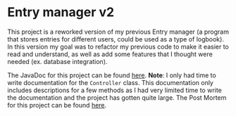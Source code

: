 # Entry manager v2
This project is a reworked version of my previous Entry manager (a program that stores entries for different users, could be used as a type of logbook). In this version my goal was to refactor my previous code to make it easier to read and understand, as well as add some features that I thought were needed (ex. database integration).

The JavaDoc for this project can be found [here](https://elloot.github.io/prg2-EntryManagerv2/Controller.html). **Note**: I only had time to write documentation for the `Controller` class. This documentation only includes descriptions for a few methods as I had very limited time to write the documentation and the project has gotten quite large.
The Post Mortem for this project can be found [here](https://github.com/elloot/prg2-EntryManagerv2/pm.md).
